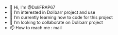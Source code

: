 - 👋 Hi, I’m @DoliFRAP67
- 👀 I’m interested in Dolibarr project and use
- 🌱 I’m currently learning how to code for this project
- 💞️ I’m looking to collaborate on Dolibarr project
- 📫 How to reach me : mail

<!---
DoliFRAP67/DoliFRAP67 is a ✨ special ✨ repository because its `README.md` (this file) appears on your GitHub profile.
You can click the Preview link to take a look at your changes.
--->
